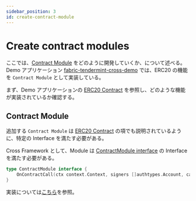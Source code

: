```yaml
---
sidebar_position: 3
id: create-contract-module
---
```


# Create contract modules

ここでは、[Contract Module](../01-docs/03-architecture/01-overview.md#contract-module) をどのように開発していくか、について述べる。
Demo アプリケーション [fabric-tendermint-cross-demo](https://github.com/datachainlab/fabric-tendermint-cross-demo) では、ERC20 の機能を `Contract Module` として実装している。

まず、Demo アプリケーションの [ERC20 Contract](https://github.com/datachainlab/fabric-tendermint-cross-demo/tree/main/contracts/erc20) を参照し、どのような機能が実装されているか確認する。

## Contract Module

追加する `Contract Module` は [ERC20 Contract](https://github.com/datachainlab/fabric-tendermint-cross-demo/tree/main/contracts/erc20#erc20-contract) の項でも説明されているように、特定の Interface を満たす必要がある。

Cross Framework として、Module は [ContractModule interface](../01-docs/03-architecture/01-overview.md#contract-module) の Interface を満たす必要がある。

```go
type ContractModule interface {
	OnContractCall(ctx context.Context, signers []authtypes.Account, callInfo txtypes.ContractCallInfo) (*txtypes.ContractCallResult, error)
}
```

実装については[こちら](https://github.com/datachainlab/fabric-tendermint-cross-demo/blob/main/contracts/erc20/modules/erc20contract/module.go)を参照。
